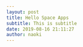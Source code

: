```yaml
---
layout: post
title: Hello Space Apps
subtitle: This is subtitle
date: 2019-08-16 21:11:27
author: naoki
---
```

